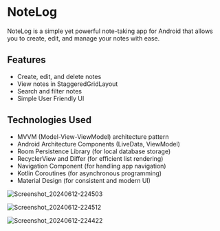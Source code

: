 # NoteLog

NoteLog is a simple yet powerful note-taking app for Android that allows you to create, edit, and manage your notes with ease.

## Features

- Create, edit, and delete notes
- View notes in StaggeredGridLayout
- Search and filter notes
- Simple User Friendly UI

## Technologies Used

- MVVM (Model-View-ViewModel) architecture pattern
- Android Architecture Components (LiveData, ViewModel)
- Room Persistence Library (for local database storage)
- RecyclerView and Differ (for efficient list rendering)
- Navigation Component (for handling app navigation)
- Kotlin Coroutines (for asynchronous programming)
- Material Design (for consistent and modern UI)

![Screenshot_20240612-224503](https://github.com/AnkurKushwaha23/NoteLog/assets/157258878/f4b88bc4-7bd1-43e8-b308-51dbf2ea27e1)

![Screenshot_20240612-224512](https://github.com/AnkurKushwaha23/NoteLog/assets/157258878/1cf021e0-29d8-4268-aa52-da5f46933fd2)

![Screenshot_20240612-224422](https://github.com/AnkurKushwaha23/NoteLog/assets/157258878/54d3c4a8-883d-49ef-92c5-4ffdb1ad8a0a)







